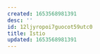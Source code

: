 ```yaml
---
created: 1653568981391
desc: ''
id: 12ljyropoi7guocot59utc0
title: Istio
updated: 1653568981391
---
```

   
